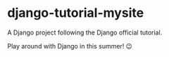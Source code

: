 # django-tutorial-mysite
A Django project following the Django official tutorial.

Play around with Django in this summer! 😉
